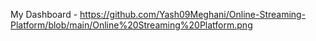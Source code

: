My Dashboard - https://github.com/Yash09Meghani/Online-Streaming-Platform/blob/main/Online%20Streaming%20Platform.png


